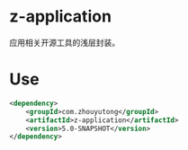 # z-application
应用相关开源工具的浅层封装。

# Use
```xml
<dependency>
    <groupId>com.zhouyutong</groupId>
    <artifactId>z-application</artifactId>
    <version>5.0-SNAPSHOT</version>
</dependency>
```
